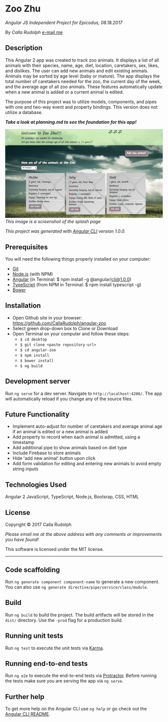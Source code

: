# Zoo Zhu

_Angular JS Independent Project for Epicodus, 08.18.2017_

By _Calla Rudolph_ [e-mail me](<mailto:callarudolph@gmail.com>)

## Description

This Angular 2 app was created to track zoo animals. It displays a list of all animals with their species, name, age, diet, location, caretakers, sex, likes, and dislikes. The user can add new animals and edit existing animals. Animals may be sorted by age level (baby or mature). The app displays the total number of caretakers needed for the zoo, the current day of the week, and the average age of all zoo animals. These features automatically update when a new animal is added or a current animal is edited.

The purpose of this project was to utilize models, components, and pipes with one and two-way event and property bindings. This version does not utilize a database.

_***Take a look at planning.md to see the foundation for this app!***_

![Preview of Splash Page](src/assets/img/screenshot.png)
_This image is a screenshot of the splash page_

_This project was generated with [Angular CLI](https://github.com/angular/angular-cli) version 1.0.0._

## Prerequisites

You will need the following things properly installed on your computer:
* [Git](https://git-scm.com/)
* [Node.js](https://nodejs.org/) (with NPM)
* [Angular](https://cli.angular.io/) (in Terminal: $ npm install -g @angular/cli@1.0.0)
* [TypeScript](https://www.typescriptlang.org/) (from NPM in Terminal: $ npm install typescript -g)
* [Bower](https://bower.io/)

## Installation

* Open Github site in your browser: https://github.com/CallaRudolph/angular-zoo
* Select green drop-down box to Clone or Download
* Open Terminal on your computer and follow these steps:
  * `$ cd desktop`
  * `$ git clone <paste repository-url>`
  * `$ cd angular-zoo`
  * `$ npm install`
  * `$ bower install`
  * `$ ng build`

## Development server

Run `ng serve` for a dev server. Navigate to `http://localhost:4200/`. The app will automatically reload if you change any of the source files.

## Future Functionality

* Implement auto-adjust for number of caretakers and average animal age if an animal is edited or a new animal is added
* Add property to record when each animal is admitted, using a timestamp
* Add additional pipe to show animals based on diet type
* Include Firebase to store animals
* Hide 'add new animal' button upon click
* Add form validation for editing and entering new animals to avoid empty string inputs

## Technologies Used

Angular 2 JavaScript, TypeScript, Node.js, Bootsrap, CSS, HTML

## License

Copyright &copy; 2017 Calla Rudolph

_Please email me at the above address with any comments or improvements you have found!_

This software is licensed under the MIT license.
______________________________________

## Code scaffolding

Run `ng generate component component-name` to generate a new component. You can also use `ng generate directive/pipe/service/class/module`.

## Build

Run `ng build` to build the project. The build artifacts will be stored in the `dist/` directory. Use the `-prod` flag for a production build.

## Running unit tests

Run `ng test` to execute the unit tests via [Karma](https://karma-runner.github.io).

## Running end-to-end tests

Run `ng e2e` to execute the end-to-end tests via [Protractor](http://www.protractortest.org/).
Before running the tests make sure you are serving the app via `ng serve`.

## Further help

To get more help on the Angular CLI use `ng help` or go check out the [Angular CLI README](https://github.com/angular/angular-cli/blob/master/README.md).
